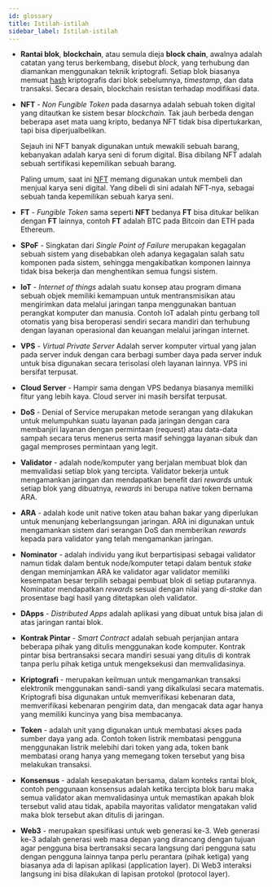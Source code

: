```yaml
---
id: glossary
title: Istilah-istilah
sidebar_label: Istilah-istilah
---
```


- **Rantai blok**, **blockchain**, atau semula dieja **block chain**, awalnya adalah catatan yang
  terus berkembang, disebut _block_, yang terhubung dan diamankan menggunakan teknik kriptografi.
  Setiap blok biasanya memuat [hash](https://id.wikipedia.org/wiki/Hash) kriptografis dari blok
  sebelumnya, _timestamp_, dan data transaksi. Secara desain, blockchain resistan terhadap
  modifikasi data.

- **NFT** - _Non Fungible Token_ pada dasarnya adalah sebuah token digital yang ditautkan ke sistem
  besar _blockchain._ Tak jauh berbeda dengan beberapa aset mata uang kripto, bedanya NFT tidak bisa
  dipertukarkan, tapi bisa diperjualbelikan.

  Sejauh ini NFT banyak digunakan untuk mewakili sebuah barang, kebanyakan adalah karya seni di
  forum digital. Bisa dibilang NFT adalah sebuah sertifikasi kepemilikan sebuah barang.

  Paling umum, saat ini [NFT](https://www.detik.com/tag/nft) memang digunakan untuk membeli dan
  menjual karya seni digital. Yang dibeli di sini adalah NFT-nya, sebagai sebuah tanda kepemilikan
  sebuah karya seni.

- **FT** - _Fungible Token_ sama seperti **NFT** bedanya **FT** bisa ditukar belikan dengan **FT**
  lainnya, contoh **FT** adalah BTC pada Bitcoin dan ETH pada Ethereum.

- **SPoF** - Singkatan dari _Single Point of Failure_ merupakan kegagalan sebuah sistem yang
  disebabkan oleh adanya kegagalan salah satu komponen pada sistem, sehingga mengakibatkan komponen
  lainnya tidak bisa bekerja dan menghentikan semua fungsi sistem.

- **IoT** - _Internet of things_ adalah suatu konsep atau program dimana sebuah objek memiliki
  kemampuan untuk mentransmisikan atau mengirimkan data melalui jaringan tanpa menggunakan bantuan
  perangkat komputer dan manusia. Contoh IoT adalah pintu gerbang toll otomatis yang bisa beroperasi
  sendiri secara mandiri dan terhubung dengan layanan operasional dan keuangan melalui jaringan
  internet.

- **VPS** - _Virtual Private Server_ Adalah server komputer virtual yang jalan pada server induk
  dengan cara berbagi sumber daya pada server induk untuk bisa digunakan secara terisolasi oleh
  layanan lainnya. VPS ini bersifat terpusat.

- **Cloud Server** - Hampir sama dengan VPS bedanya biasanya memiliki fitur yang lebih kaya. Cloud
  server ini masih bersifat terpusat.

- **DoS** - Denial of Service merupakan metode serangan yang dilakukan untuk melumpuhkan suatu
  layanan pada jaringan dengan cara membanjiri layanan dengan permintaan (request) atau data-data
  sampah secara terus menerus serta masif sehingga layanan sibuk dan gagal memproses permintaan yang
  legit.

- **Validator** - adalah node/komputer yang berjalan membuat blok dan memvalidasi setiap blok yang
  tercipta. Validator bekerja untuk mengamankan jaringan dan mendapatkan benefit dari _rewards_
  untuk setiap blok yang dibuatnya, _rewards_ ini berupa native token bernama ARA.

- **ARA** - adalah kode unit native token atau bahan bakar yang diperlukan untuk menunjang
  keberlangsungan jaringan. ARA ini digunakan untuk mengamankan sistem dari serangan DoS dan
  memberikan _rewards_ kepada para validator yang telah mengamankan jaringan.

- **Nominator** - adalah individu yang ikut berpartisipasi sebagai validator namun tidak dalam
  bentuk node/komputer tetapi dalam bentuk _stake_ dengan meminjamkan ARA ke validator agar
  validator memiliki kesempatan besar terpilih sebagai pembuat blok di setiap putarannya. Nominator
  mendapatkan _rewards_ sesuai dengan nilai yang di-_stake_ dan prosentase bagi hasil yang
  ditetapkan oleh validator.

- **DApps** - _Distributed Apps_ adalah aplikasi yang dibuat untuk bisa jalan di atas jaringan
  rantai blok.

- **Kontrak Pintar** - _Smart Contract_ adalah sebuah perjanjian antara beberapa pihak yang ditulis
  menggunakan kode komputer. Kontrak pintar bisa bertransaksi secara mandiri sesuai yang ditulis di
  kontrak tanpa perlu pihak ketiga untuk mengeksekusi dan memvalidasinya.

- **Kriptografi** - merupakan keilmuan untuk mengamankan transaksi elektronik menggunakan
  sandi-sandi yang dikalkulasi secara matematis. Kriptografi bisa digunakan untuk memverifikasi
  kebenaran data, memverifikasi kebenaran pengirim data, dan mengacak data agar hanya yang memiliki
  kuncinya yang bisa membacanya.

- **Token** - adalah unit yang digunakan untuk membatasi akses pada sumber daya yang ada. Contoh
  token listrik membatasi pengguna menggunakan listrik melebihi dari token yang ada, token bank
  membatasi orang hanya yang memegang token tersebut yang bisa melakukan transaksi.

- **Konsensus** - adalah kesepakatan bersama, dalam konteks rantai blok, contoh penggunaan konsensus
  adalah ketika tercipta blok baru maka semua validator akan memvalidasinya untuk memastikan apakah
  blok tersebut valid atau tidak, apabila mayoritas validator mengatakan valid maka blok tersebut
  akan ditulis di jaringan.

- **Web3** - merupakan spesifikasi untuk web generasi ke-3. Web generasi ke-3 adalah generasi web
  masa depan yang dirancang dengan tujuan agar pengguna bisa bertransaksi secara langsung dari
  pengguna satu dengan pengguna lainnya tanpa perlu perantara (pihak ketiga) yang biasanya ada di
  lapisan aplikasi (application layer). Di Web3 interaksi langsung ini bisa dilakukan di lapisan
  protokol (protocol layer).
